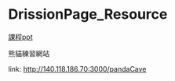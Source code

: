 # DrissionPage_Resource
 
[課程ppt](https://slides.com/ian523411732/20240705)

熊貓練習網站

link: http://140.118.186.70:3000/pandaCave

